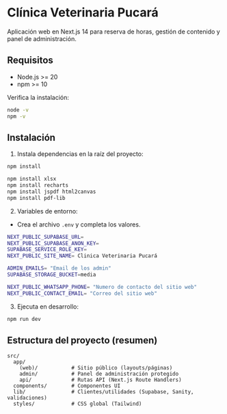 # Clínica Veterinaria Pucará

Aplicación web en Next.js 14 para reserva de horas, gestión de contenido y panel de administración.

## Requisitos
- Node.js >= 20
- npm >= 10

Verifica la instalación:

```bash
node -v
npm -v
```

## Instalación
1. Instala dependencias en la raíz del proyecto:
```bash
npm install
```

```bash
npm install xlsx
npm install recharts
npm install jspdf html2canvas
npm install pdf-lib
```

2. Variables de entorno:
- Crea el archivo `.env` y completa los valores.

```bash
NEXT_PUBLIC_SUPABASE_URL=
NEXT_PUBLIC_SUPABASE_ANON_KEY= 
SUPABASE_SERVICE_ROLE_KEY= 
NEXT_PUBLIC_SITE_NAME= Clinica Veterinaria Pucará

ADMIN_EMAILS= "Email de los admin"
SUPABASE_STORAGE_BUCKET=media

NEXT_PUBLIC_WHATSAPP_PHONE= "Numero de contacto del sitio web"
NEXT_PUBLIC_CONTACT_EMAIL= "Correo del sitio web"
```

3. Ejecuta en desarrollo:
```bash
npm run dev
```




## Estructura del proyecto (resumen)
```
src/
  app/
    (web)/           # Sitio público (layouts/páginas)
    admin/           # Panel de administración protegido
    api/             # Rutas API (Next.js Route Handlers)
  components/        # Componentes UI
  lib/               # Clientes/utilidades (Supabase, Sanity, validaciones)
  styles/            # CSS global (Tailwind)
```








